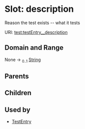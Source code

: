 
# Slot: description


Reason the test exists -- what it tests

URI: [test:testEntry__description](https://linkml.org/testing/testEntry__description)


## Domain and Range

None &#8594;  <sub>0..1</sub> [String](types/String.md)

## Parents


## Children


## Used by

 * [TestEntry](TestEntry.md)
